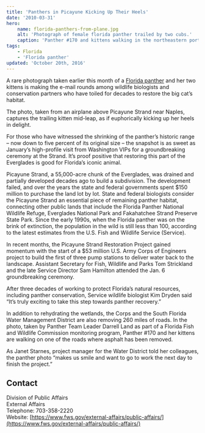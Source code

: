 ```yaml
---
title: 'Panthers in Picayune Kicking Up Their Heels'
date: '2010-03-31'
hero:
    name: florida-panthers-from-plane.jpg
    alt: 'Photograph of female florida panther trailed by two cubs.'
    caption: 'Panther #170 and kittens walking in the northeastern portion on Picayune Strand Restoration Project on March 1, 2010. By Darrell Land, Panther Team Leader, FWC.'
tags:
    - Florida
    - 'Florida panther'
updated: 'October 20th, 2016'
---
```


A rare photograph taken earlier this month of a [Florida panther](/wildlife/mammals/florida-panther) and her two kittens is making the e-mail rounds among wildlife biologists and conservation partners who have toiled for decades to restore the big cat’s habitat.

The photo, taken from an airplane above Picayune Strand near Naples, captures the trailing kitten mid-leap, as if euphorically kicking up her heels in delight.

For those who have witnessed the shrinking of the panther’s historic range – now down to five percent of its original size – the snapshot is as sweet as January’s high-profile visit from Washington VIPs for a groundbreaking ceremony at the Strand. It’s proof positive that restoring this part of the Everglades is good for Florida’s iconic animal.

Picayune Strand, a 55,000-acre chunk of the Everglades, was drained and partially developed decades ago to build a subdivision. The development failed, and over the years the state and federal governments spent $150 million to purchase the land lot by lot. State and federal biologists consider the Picayune Strand an essential piece of remaining panther habitat, connecting other public lands that include the Florida Panther National Wildlife Refuge, Everglades National Park and Fakahatchee Strand Preserve State Park. Since the early 1990s, when the Florida panther was on the brink of extinction, the population in the wild is still less than 100, according to the latest estimates from the U.S. Fish and Wildlife Service (Service).

In recent months, the Picayune Strand Restoration Project gained momentum with the start of a $53 million U.S. Army Corps of Engineers project to build the first of three pump stations to deliver water back to the landscape. Assistant Secretary for Fish, Wildlife and Parks Tom Strickland and the late Service Director Sam Hamilton attended the Jan. 6 groundbreaking ceremony.

After three decades of working to protect Florida’s natural resources, including panther conservation, Service wildlife biologist Kim Dryden said “It’s truly exciting to take this step towards panther recovery.”

In addition to rehydrating the wetlands, the Corps and the South Florida Water Management District are also removing 260 miles of roads. In the photo, taken by Panther Team Leader Darrell Land as part of a Florida Fish and Wildlife Commission monitoring program, Panther #170 and her kittens are walking on one of the roads where asphalt has been removed.

As Janet Starnes, project manager for the Water District told her colleagues, the panther photo “makes us smile and want to go to work the next day to finish the project.”

## Contact

Division of Public Affairs  
External Affairs  
Telephone: 703-358-2220  
Website: [https://www.fws.gov/external-affairs/public-affairs/](https://www.fws.gov/external-affairs/public-affairs/)
